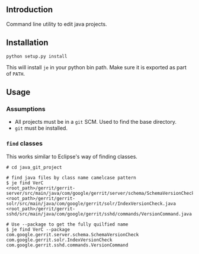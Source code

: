 
Introduction
------------
Command line utility to edit java projects.

Installation
------------
`python setup.py install`

This will install `je` in your python bin path. Make sure it is exported as
part of `PATH`.

Usage
-----
### Assumptions
- All projects must be in a `git` SCM. Used to find the base directory.
- `git` must be installed.


### `find` classes
This works similar to Eclipse's way of finding classes.

```shell
# cd java_git_project

# find java files by class name camelcase pattern
$ je find VerC
<root_path>/gerrit/gerrit-server/src/main/java/com/google/gerrit/server/schema/SchemaVersionCheck.java
<root_path>/gerrit/gerrit-solr/src/main/java/com/google/gerrit/solr/IndexVersionCheck.java
<root_path>/gerrit/gerrit-sshd/src/main/java/com/google/gerrit/sshd/commands/VersionCommand.java

# Use --package to get the fully quilfied name
$ je find VerC --package
com.google.gerrit.server.schema.SchemaVersionCheck
com.google.gerrit.solr.IndexVersionCheck
com.google.gerrit.sshd.commands.VersionCommand

```